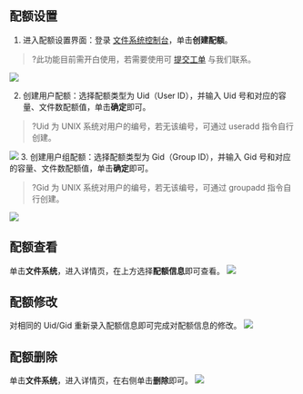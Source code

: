 
## 配额设置
1. 进入配额设置界面：登录 [文件系统控制台](https://console.cloud.tencent.com/cfs/fs?rid=8)，单击**创建配额**。
>?此功能目前需开白使用，若需要使用可 [提交工单](https://console.cloud.tencent.com/workorder/category) 与我们联系。

 ![](https://qcloudimg.tencent-cloud.cn/raw/4e47b800b980dcf83bbd900b35842c2d.png)

2. 创建用户配额：选择配额类型为 Uid（User ID），并输入 Uid 号和对应的容量、文件数配额值，单击**确定**即可。
>?Uid 为 UNIX 系统对用户的编号，若无该编号，可通过  useradd 指令自行创建。

 ![](https://qcloudimg.tencent-cloud.cn/raw/aab3ddddb5371b61f68f76ff42bb823c.png)
3. 创建用户组配额：选择配额类型为 Gid（Group ID），并输入 Gid 号和对应的容量、文件数配额值，单击**确定**即可。
>?Gid 为 UNIX 系统对用户的编号，若无该编号，可通过 groupadd 指令自行创建。
 
 ![](https://qcloudimg.tencent-cloud.cn/raw/be035dca972fb2762562544bf89857e7.png)

## 配额查看
单击**文件系统**，进入详情页，在上方选择**配额信息**即可查看。
![](https://qcloudimg.tencent-cloud.cn/raw/bd1d169515b0c7649a986c8889aec66c.png)

## 配额修改
对相同的 Uid/Gid 重新录入配额信息即可完成对配额信息的修改。
![](https://qcloudimg.tencent-cloud.cn/raw/fbc437940531b02c85741c72f0bb3b73.png)

## 配额删除
单击**文件系统**，进入详情页，在右侧单击**删除**即可。
![](https://qcloudimg.tencent-cloud.cn/raw/c0b152f8b6d5528d618b549cfeea597d.png)
